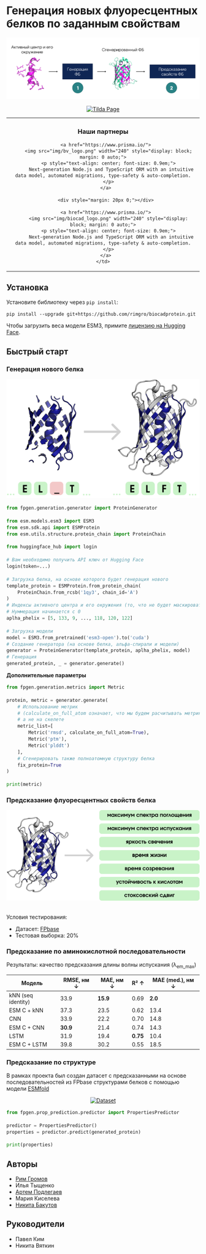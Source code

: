 # Генерация новых флуоресцентных белков по заданным свойствам

<p align="center">
  <img src="img/cover.png">
</p>

<p align="center">
  <a href="https://your-tilda-site.tilda.ws/">
    <img src="https://img.shields.io/badge/Tilda_Page-Open%20Website-000000?style=for-the-badge&logo=googlechrome&logoColor=white" alt="Tilda Page">
  </a>
</p>

<div align="center">
<table>
  <tr>
    <td width="100%" align="center">
      <h3>Наши партнеры</h3>
      
      <a href="https://www.prisma.io/">
        <img src="img/bv_logo.png" width="240" style="display: block; margin: 0 auto;">
        <p style="text-align: center; font-size: 0.9em;">
          Next-generation Node.js and TypeScript ORM with an intuitive data model, automated migrations, type-safety & auto-completion.
        </p>
      </a>
      
      <div style="margin: 20px 0;"></div>
      
      <a href="https://www.prisma.io/">
        <img src="img/biocad_logo.png" width="240" style="display: block; margin: 0 auto;">
        <p style="text-align: center; font-size: 0.9em;">
          Next-generation Node.js and TypeScript ORM with an intuitive data model, automated migrations, type-safety & auto-completion.
        </p>
      </a>
    </td>
  </tr>
</table>
</div>

## Установка
Установите библиотеку через ```pip install```:
```
pip install --upgrade git+https://github.com/rimgro/biocadprotein.git
```

Чтобы загрузить веса модели ESM3, примите [лицензию на Hugging Face](https://huggingface.co/EvolutionaryScale/esm3-sm-open-v1).

## Быстрый старт
### Генерация нового белка

<div align="center">
  <img src="img/generation_protein.png" width=600px>
</div>

```python
from fpgen.generation.generator import ProteinGenerator

from esm.models.esm3 import ESM3
from esm.sdk.api import ESMProtein
from esm.utils.structure.protein_chain import ProteinChain

from huggingface_hub import login

# Вам необходимо получить API ключ от Hugging Face
login(token=...)

# Загрузка белка, на основе которого будет генерация нового
template_protein = ESMProtein.from_protein_chain(
    ProteinChain.from_rcsb('1qy3', chain_id='A')
)
# Индексы активного центра и его окружения (то, что не будет маскироваться)
# Нуммерация начинается с 0
aplha_phelix = [5, 133, 9, ..., 118, 120, 122]

# Загрузка модели
model = ESM3.from_pretrained('esm3-open').to('cuda')
# Создание генератора (на основе белка, альфа-спирали и модели)
generator = ProteinGenerator(template_protein, aplha_phelix, model)
# Генерация
generated_protein, _ = generator.generate()
```

**Дополнительные параметры**
```python
from fpgen.generation.metrics import Metric

protein, metric = generator.generate(
    # Использование метрик
    # (calculate_on_full_atom означает, что мы будем расчитывать метрику на полноатомной структуре),
    # а не на скелете
    metric_list=[
        Metric('rmsd', calculate_on_full_atom=True),
        Metric('ptm'),
        Metric('plddt')
    ],
    # Сгенерировать также полноатомную структуру белка
    fix_protein=True
)

print(metric)
```

### Предсказание флуоресцентных свойств белка

<div align="center">
  <img src="img/property_prediction.png" width=600px>
</div>

<br>

Условия тестирования:
- Датасет: [FPbase](https://www.fpbase.org/)
- Тестовая выборка: 20%

### Предсказание по аминокислотной последовательности

Результаты: качество предсказания длины волны испускания (λ<sub>em_max</sub>)

<div align="center">

<table>
  <thead>
    <tr>
      <th>Модель</th>
      <th>RMSE, нм ↓</th>
      <th>MAE, нм ↓</th>
      <th>R² ↑</th>
      <th>MAE (med.), нм ↓</th>
    </tr>
  </thead>
  <tbody>
    <tr><td>kNN (seq identity)</td><td>33.9</td><td><b>15.9</b></td><td>0.69</td><td><b>2.0</b></td></tr>
    <tr><td>ESM C + kNN</td><td>37.3</td><td>23.5</td><td>0.62</td><td>13.4</td></tr>
    <tr><td>CNN</td><td>33.9</td><td>22.2</td><td>0.70</td><td>14.8</td></tr>
    <tr><td>ESM C + CNN</td><td><b>30.9</b></td><td>21.4</td><td>0.74</td><td>14.3</td></tr>
    <tr><td>LSTM</td><td>31.9</td><td>19.4</td><td><b>0.75</b></td><td>10.4</td></tr>
    <tr><td>ESM C + LSTM</td><td>39.8</td><td>30.2</td><td>0.55</td><td>18.5</td></tr>
  </tbody>
</table>

</div>

### Предсказание по структуре

В рамках проекта был создан датасет с предсказанными на основе последовательностей из FPbase структурами белков с помощью модели [ESMfold](https://github.com/mingkangyang/esmfold)

<p align="center"><a href="https://www.kaggle.com/datasets/nikitabakutov/fpbase-structures">
  <img src="https://img.shields.io/badge/Kaggle_Dataset-FPbase structures-20BEFF?style=for-the-badge&logo=databricks&logoColor=white" alt="Dataset">
</a></p>


```python
from fpgen.prop_prediction.predictor import PropertiesPredictor

predictor = PropertiesPredictor()
properties = predictor.predict(generated_protein)

print(properties)
```

## Авторы
- [Рим Громов](https://github.com/rimgro)
- Илья Тыщенко
- [Артем Подлегаев](https://github.com/artemkaFismat)
- Мария Киселева
- [Никита Бакутов](https://github.com/droyti46)

## Руководители
- Павел Ким
- Никита Вяткин